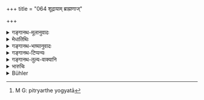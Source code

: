 +++
title = "064 शूद्रायाम् ब्राह्मणाज्"

+++

<details><summary>गङ्गानथ-मूलानुवादः</summary>

If the child born from a Śūdra woman to a Brāhmaṇa goes on being wedded to a superior person,—the inferior attains the superior caste, within the seventh generation.—(64)
</details>

<details><summary>मेधातिथिः</summary>

"गर्भे गृह्णाति," "गर्भश् च श्रवणाज् जातः" इति पुंल्लिङ्ग्निर्देशे ऽपत्यार्थयोगता[^१४५] विज्ञेया । अत इदम् उक्तं भवति । **शूद्रायां ब्राह्मणात्** या जाता कुमारी, सा **चेच्** **छ्रेयसा** जात्युत्कर्षवता ब्राह्मणेनैव **प्रजायते** विवाहादिसंस्कृतापत्योत्पत्तिहेतुसंबन्धं प्राप्नोति । तस्याम् अपि यदि कुमारी जायते सा ब्राह्मणेनैव विवाह्यते । एवम् अनया परंपरया सप्तमे पुरुषे प्राप्ते ब्राह्मण्यां यस् तत्र जायते तस्य भवति । **श्रेयसेति** यद्य् अप्य् उत्कृष्टजातीयमात्रे वर्तते, तथापीह ब्राह्मणपदसंनिधानात्, उत्तरत्र च "शूद्रो ब्राह्मणताम् एति" (म्ध् १०.६५) इति वचनात्, ब्राह्मण्यप्राप्तिः शूद्रवर्णस्य विज्ञेया । अनयैव कल्पनया पञ्चमे वैश्यायां जातस्य वर्णस्य, तृतीये क्षत्रियायाम् । अत्रापि स्त्रीत उत्कर्षः । एवं वैश्यस्य तृतीये क्षत्रियत्वम् । शूद्रायां जातायाः कुमार्या वैश्यान्तरेण संयोगे तृतीये जन्मन्ति वैश्यत्वम् । क्षत्रियजातायाः शूद्रायाः पञ्चमे **युग** इति । **युग**शब्दो जन्मवचनः । **अश्रेयान्** निकृष्टजातीयः **स्रेयसीम्** उत्कृष्टां जातिं **गच्छति** प्राप्नोति । **आङ्** अभिविधौ व्यापकार्थः ॥ १०.६४ ॥


[^१४५]:
     M G: pitryarthe yogyatā
</details>

<details><summary>गङ्गानथ-भाष्यानुवादः</summary>

The offspring here referred to (though mentioned by a masculine noun) stands for the *child in general*, just as in the case of such assertions as ‘*garbhe gṛhṇāṭi*,’ ‘*gorbhe jātaḥ*’ and so forth. The sense of the verse thus comes to be this:—‘A maiden born from a *Śūdra* woman to a Brāhmaṇa father,—if she is ‘*wedded to*’—acquires the capacity for bearing children, by becoming conjoined in wedlock to—a person of a superior caste *i.e*., the Brāhmaṇa,—and the girl born of this maiden is again married to a Brāhmaṇa,—and this goes on for seven generations, then in the seventh generation, the child that is born becomes a regular Brāhmaṇa.’

Though the text speaks of the ‘*superior caste*’ in general, yet it should be taken as meaning that the *Śūdra* attains the position of the Brāhmaṇa; and this because the Brāhmaṇa is mentioned in the text, and also because the next verse speaks of the Śūdra attaining the *position of the Brāhmaṇa*.

On the principle enunciated here, the child born from the Vaiśya mother (and the Brāhmaṇa hither) attains the superior caste in the fifth generation; and that born from the *Kṣatriya* mother, in the third generation.

In all these cases the ‘superiority’ is in comparison to the caste of the *mother*. So that if the girl born to a Vaiśya father from a Śūdra mother is married to a Vaiśya, she attains the superior caste in the
*third* generation; and the girl born of the Śūdra mother to the
*Kṣatriya* hither, on marrying the Kṣatriya, acquires the higher caste
in the *fifth* generation. The term ‘*yuga*’ here stands for *birth*,
*generation*.

The ‘*inferior*’—one belonging to a lower caste—attains the ‘*superior*’—the higher caste.

The article ‘*ā*’ (in the expression ‘*ā* *saptamāt*’) indicates
*limit*.—(64)
</details>

<details><summary>गङ्गानथ-टिप्पन्यः</summary>

If the daughter of a Brāhmaṇa from a Śudrā female and all their
descendants marry Brāhmaṇas, the offspring of the sixth female
descendant of the original couple will become a Brāhmaṇa (Medhātithi,
Govindarāja, Kullūka and Rāghavānanda).—If the son of a Brāhmaṇa from a
Śūdra female marries a similar girl possessed of excellent virtues and
if his descendants go on doing the same, the child born of the sixth
generation will become a Brāhmaṇa (Nārāyaṇa and Nandana)
</details>

<details><summary>गङ्गानथ-तुल्य-वाक्यानि</summary>

**(verses 10.64-65)  
**

[\[See texts under
42.\]]

*Gautama* (4.22).—‘In the seventh generation, men obtain a change of
caste, either being raised to a higher, or degraded to a lower one.—The
venerable teacher declares that this happens in the fifth generation.’

*Yājñavalkya* (1.96).—[(See under 24
above.)]
</details>

<details><summary>भारुचिः</summary>

**शूद्रायां ब्राह्मणाज् जातो** वर्णः स्त्रीलक्षणः पारशवाख्यः, श्रेयसा चेद् ब्राह्मणेनैव पुंनाम्ना पुनः पुनः प्रजायते, एवम् अनेन प्रकारेणासाव् **अश्रेयाञ्** छौद्रो वर्णः **श्रेयसीं** ब्राह्मण**जातिं** **गच्छत्य् आ स्पतमाद् युगाज्** जन्मन इत्य् अर्थः । बीजप्राधान्येन । अतश् चानेन युगपरिवर्तक्रमेण ॥ १०.६४ ॥
</details>

<details><summary>Bühler</summary>

064	If (a female of the caste), sprung from a Brahmana and a Sudra female, bear (children) to one of the highest caste, the inferior (tribe) attains the highest caste within the seventh generation.
</details>
